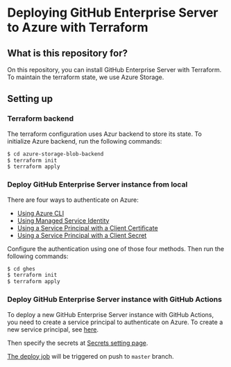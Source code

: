 # Deploying GitHub Enterprise Server to Azure with Terraform

## What is this repository for?

On this repository, you can install GitHub Enterprise Server with Terraform. To maintain the terraform state, we use Azure Storage.

## Setting up

### Terraform backend

The terraform configuration uses Azur backend to store its state. To initialize Azure backend, run the following commands:

```sh
$ cd azure-storage-blob-backend
$ terraform init
$ terraform apply
```

### Deploy GitHub Enterprise Server instance from local

There are four ways to authenticate on Azure:

- [Using Azure CLI](https://www.terraform.io/docs/providers/azurerm/guides/azure_cli.html)
- [Using Managed Service Identity](https://www.terraform.io/docs/providers/azurerm/guides/managed_service_identity.html)
- [Using a Service Principal with a Client Certificate](https://www.terraform.io/docs/providers/azurerm/guides/service_principal_client_certificate.html)
- [Using a Service Principal with a Client Secret](https://www.terraform.io/docs/providers/azurerm/guides/service_principal_client_secret.html)

Configure the authentication using one of those four methods. Then run the following commands:

```sh
$ cd ghes
$ terraform init
$ terraform apply
```

### Deploy GitHub Enterprise Server instance with GitHub Actions

To deploy a new GitHub Enterprise Server instance with GitHub Actions, you need to create a service principal to authenticate on Azure. To create a new service principal, see [here](https://docs.microsoft.com/en-us/cli/azure/create-an-azure-service-principal-azure-cli?view=azure-cli-latest).

Then specify the secrets at [Secrets setting page](settings/secrets).

[The deploy job](blob/master/.github/workflows/deploy.yml) will be triggered on push to `master` branch.
